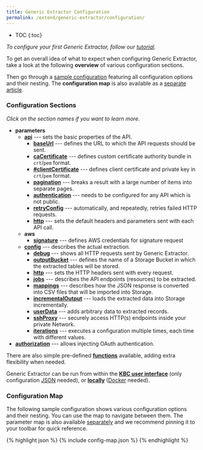 ```yaml
---
title: Generic Extractor Configuration
permalink: /extend/generic-extractor/configuration/
---
```


* TOC
{:toc}

*To configure your first Generic Extractor, follow our [tutorial](/extend/generic-extractor/tutorial/).*

To get an overall idea of what to expect when configuring Generic Extractor, take a look at the following **overview** of various configuration sections.

Then go through a [sample configuration](#configuration-map) featuring all configuration options and their
nesting. The **configuration map** is also available as a [separate article](/extend/generic-extractor/map/).

### Configuration Sections
*Click on the section names if you want to learn more.*

- **parameters**
    - [**api**](/extend/generic-extractor/configuration/api/) --- sets the basic properties of the API.
        - [**baseUrl**](/extend/generic-extractor/configuration/api/#base-url) --- defines the URL to which the
        API requests should be sent.
        - [**caCertificate**](/extend/generic-extractor/configuration/api/#ca-certificate) --- defines custom certificate authority bundle in `crt`/`pem` format.
        - [**#clientCertificate**](/extend/generic-extractor/configuration/api/#client-certificate) --- defines client certificate and private key in `crt`/`pem` format.
        - [**pagination**](/extend/generic-extractor/configuration/api/pagination/) --- breaks a result with a
        large number of items into separate pages.
        - [**authentication**](/extend/generic-extractor/configuration/api/authentication/) --- needs to be
        configured for any API which is not public.
        - [**retryConfig**](/extend/generic-extractor/configuration/api/#retry-configuration) --- automatically,
        and repeatedly, retries failed HTTP requests.
        - [**http**](/extend/generic-extractor/configuration/api/#default-http-options) --- sets the default
        headers and parameters sent with each API call.
    - **aws**
      - [**signature**](/extend/generic-extractor/configuration/aws-signature) --- defines AWS credentials for signature request
    - [**config**](/extend/generic-extractor/configuration/config/) --- describes the actual extraction.
        - [**debug**](/extend/generic-extractor/running/#debug-mode) --- shows all HTTP requests sent by
        Generic Extractor.
        - [**outputBucket**](/extend/generic-extractor/configuration/config/#output-bucket) --- defines the name
        of a Storage Bucket in which the extracted tables will be stored.
        - [**http**](/extend/generic-extractor/configuration/config/#http) --- sets the HTTP headers sent with
        every request.
        - [**jobs**](/extend/generic-extractor/configuration/config/jobs/) --- describes the API endpoints
        (resources) to be extracted.
        - [**mappings**](/extend/generic-extractor/configuration/config/#mappings) --- describes how the JSON
        response is converted into CSV files that will be imported into Storage.
        - [**incrementalOutput**](/extend/generic-extractor/incremental/) ---  loads the extracted data into
        Storage incrementally.
        - [**userData**](/extend/generic-extractor/configuration/config/#user-data) --- adds arbitrary data to
        extracted records.
        - [**sshProxy**](/extend/generic-extractor/configuration/ssh-proxy/) --- securely access HTTP(s) endpoints inside your private Network.
        - [**iterations**](/extend/generic-extractor/configuration/iterations/) --- executes a configuration multiple times, each time
  with different values.
- [**authorization**](/extend/generic-extractor/configuration/api/authentication/#oauth) --- allows injecting OAuth authentication.

There are also simple pre-defined [**functions**](/extend/generic-extractor/functions/) available, adding extra
flexibility when needed.

Generic Extractor can be run from within the [**KBC user interface**](/extend/generic-extractor/running/) (only
configuration [JSON](/extend/generic-extractor/tutorial/json/) needed), or [**locally**](/extend/generic-extractor/running/#running-locally)
([Docker](/extend/component/docker-tutorial/) needed).

### Configuration Map
The following sample configuration shows various configuration options and their nesting.
You can use the map to navigate between them. The parameter map is also available
[separately](/extend/generic-extractor/map/) and we recommend pinning it to your toolbar for quick reference.

{% highlight json %}
{% include config-map.json %}
{% endhighlight %}

<script>
{% include config-events.js %}
</script>
<style>
pre a {
    border-bottom: 1px dashed navy;
}
</style>
